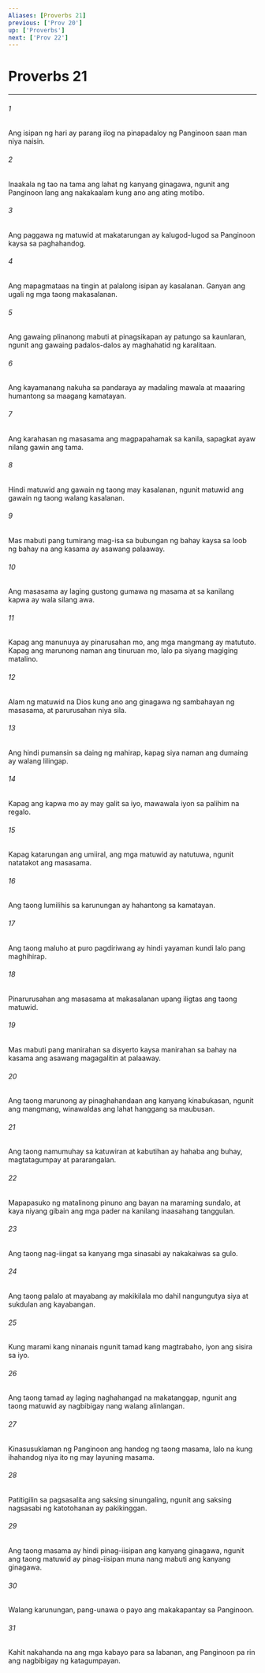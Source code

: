 ```yaml
---
Aliases: [Proverbs 21]
previous: ['Prov 20']
up: ['Proverbs']
next: ['Prov 22']
---
```

# Proverbs 21

***


###### 1 


Ang isipan ng hari ay parang ilog na pinapadaloy ng Panginoon saan man niya naisin. 


###### 2 


Inaakala ng tao na tama ang lahat ng kanyang ginagawa, ngunit ang Panginoon lang ang nakakaalam kung ano ang ating motibo. 


###### 3 


Ang paggawa ng matuwid at makatarungan ay kalugod-lugod sa Panginoon kaysa sa paghahandog. 


###### 4 


Ang mapagmataas na tingin at palalong isipan ay kasalanan. Ganyan ang ugali ng mga taong makasalanan. 


###### 5 


Ang gawaing plinanong mabuti at pinagsikapan ay patungo sa kaunlaran, ngunit ang gawaing padalos-dalos ay maghahatid ng karalitaan. 


###### 6 


Ang kayamanang nakuha sa pandaraya ay madaling mawala at maaaring humantong sa maagang kamatayan. 


###### 7 


Ang karahasan ng masasama ang magpapahamak sa kanila, sapagkat ayaw nilang gawin ang tama. 


###### 8 


Hindi matuwid ang gawain ng taong may kasalanan, ngunit matuwid ang gawain ng taong walang kasalanan. 


###### 9 


Mas mabuti pang tumirang mag-isa sa bubungan ng bahay kaysa sa loob ng bahay na ang kasama ay asawang palaaway. 


###### 10 


Ang masasama ay laging gustong gumawa ng masama at sa kanilang kapwa ay wala silang awa. 


###### 11 


Kapag ang manunuya ay pinarusahan mo, ang mga mangmang ay matututo. Kapag ang marunong naman ang tinuruan mo, lalo pa siyang magiging matalino. 


###### 12 


Alam ng matuwid na Dios kung ano ang ginagawa ng sambahayan ng masasama, at parurusahan niya sila. 


###### 13 


Ang hindi pumansin sa daing ng mahirap, kapag siya naman ang dumaing ay walang lilingap. 


###### 14 


Kapag ang kapwa mo ay may galit sa iyo, mawawala iyon sa palihim na regalo. 


###### 15 


Kapag katarungan ang umiiral, ang mga matuwid ay natutuwa, ngunit natatakot ang masasama. 


###### 16 


Ang taong lumilihis sa karunungan ay hahantong sa kamatayan. 


###### 17 


Ang taong maluho at puro pagdiriwang ay hindi yayaman kundi lalo pang maghihirap. 


###### 18 


Pinarurusahan ang masasama at makasalanan upang iligtas ang taong matuwid. 


###### 19 


Mas mabuti pang manirahan sa disyerto kaysa manirahan sa bahay na kasama ang asawang magagalitin at palaaway. 


###### 20 


Ang taong marunong ay pinaghahandaan ang kanyang kinabukasan, ngunit ang mangmang, winawaldas ang lahat hanggang sa maubusan. 


###### 21 


Ang taong namumuhay sa katuwiran at kabutihan ay hahaba ang buhay, magtatagumpay at pararangalan. 


###### 22 


Mapapasuko ng matalinong pinuno ang bayan na maraming sundalo, at kaya niyang gibain ang mga pader na kanilang inaasahang tanggulan. 


###### 23 


Ang taong nag-iingat sa kanyang mga sinasabi ay nakakaiwas sa gulo. 


###### 24 


Ang taong palalo at mayabang ay makikilala mo dahil nangungutya siya at sukdulan ang kayabangan. 


###### 25 


Kung marami kang ninanais ngunit tamad kang magtrabaho, iyon ang sisira sa iyo. 


###### 26 


Ang taong tamad ay laging naghahangad na makatanggap, ngunit ang taong matuwid ay nagbibigay nang walang alinlangan. 


###### 27 


Kinasusuklaman ng Panginoon ang handog ng taong masama, lalo na kung ihahandog niya ito ng may layuning masama. 


###### 28 


Patitigilin sa pagsasalita ang saksing sinungaling, ngunit ang saksing nagsasabi ng katotohanan ay pakikinggan. 


###### 29 


Ang taong masama ay hindi pinag-iisipan ang kanyang ginagawa, ngunit ang taong matuwid ay pinag-iisipan muna nang mabuti ang kanyang ginagawa. 


###### 30 


Walang karunungan, pang-unawa o payo ang makakapantay sa Panginoon. 


###### 31 


Kahit nakahanda na ang mga kabayo para sa labanan, ang Panginoon pa rin ang nagbibigay ng katagumpayan.
